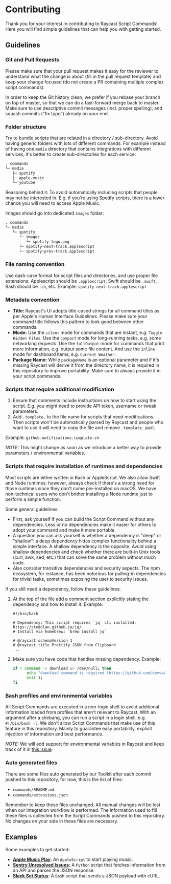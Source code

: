# Contributing

Thank you for your interest in contributing to Raycast Script Commands! Here you will find simple guidelines that can help you with getting started.

## Guidelines

### Git and Pull Requests

Please make sure that your pull request makes it easy for the reviewer to understand what the change is about (fill in the pull request template) and keep your change focused (do not create a PR containing multiple complex script commands).

In order to keep the Git history clean, we prefer if you rebase your branch on top of master, so that we can do a fast-forward merge back to master. Make sure to use descriptive commit messages (incl. proper spelling), and squash commits ("fix typo") already on your end.

### Folder structure

Try to bundle scripts that are related in a directory / sub-directory. Avoid having generic folders with lots of different commands. For example instead of having one `media` directory that contains integrations with different services, it's better to create sub-directories for each service:

```markdown
. commands
└─ media
   ├─ spotify
   ├─ apple-music
   └─ youtube
```

Reasoning behind it: To avoid automatically including scripts that people may not be interested in. E.g. if you're using Spotify scripts, there is a lower chance you will need to access Apple Music.

Images should go into dedicated `images` folder:

```markdown
. commands
└─ media
   └─ spotify
      └─ images
         └─ spotify-logo.png
      └─ spotify-next-track.applescript
      └─ spotify-prev-track.applescript
```

### File naming convention

Use dash-case format for script files and directories, and use proper file extensions: Applescript should be `.applescript`, Swift should be `.swift`, Bash should be `.sh`, etc.
Example: `spotify-next-track.applescript`

### Metadata convention

- **Title:** Raycast's UI adopts title-cased strings for all command titles as per Apple's Human Interface Guidelines. Please make sure your command title follows this pattern to look good between other commands.
- **Mode:** Use the `silent` mode for commands that are instant, e.g. `Toggle Hidden Files`. Use the `compact` mode for long-running tasks, e.g. some networking requests. Use the `fullOutput` mode for commands that print more information, e.g. output some file content. And use the `inline` mode for dashboard items, e.g. `Current Weather`.
- **Package Name:** While `packageName` is an optional parameter and if it's missing Raycast will derive it from the directory name, it is required in this repository to improve portability. Make sure to always provide it in your script commands.

### Scripts that require additional modification

1. Ensure that comments include instructions on how to start using the script. E.g. you might need to provide API token, username or tweak parameters.
2. Add `.template.` to the file name for scripts that need modifications. Then scripts won't be automatically parsed by Raycast and people who want to use it will need to copy the file and remove `.template.` part.

Example: `github-notifications.template.sh`

*NOTE:* This might change as soon as we introduce a better way to provide parameters / environmental variables.

### Scripts that require installation of runtimes and dependencies

Most scripts are either written in Bash or AppleScript. We also allow Swift and Node runtimes; however, always check if there's a strong need for those runtimes since they don't come pre-installed on macOS. We have non-technical users who don't bother installing a Node runtime just to perform a simple function.

Some general guidelines:
- First, ask yourself if you can build the Script Command without any dependencies. Less or no dependencies make it easier for others to adopt your command and make it more portable.
- A question you can ask yourself is whether a dependency is "deep" or "shallow": a deep dependency hides complex functionality behind a simple interface. A shallow dependency is the opposite. Avoid using shallow dependencies and check whether there are built-in Unix tools (curl, awk, sed, etc.) that can solve the same problem without much code.
- Also consider transitive dependencies and security aspects. The npm ecosystem, for instance, has been notorious for pulling-in dependencies for trivial tasks, sometimes exposing the user to security issues.

If you still need a dependency, follow these guidelines:

1. At the top of the file add a comment section explicitly stating the dependency and how to install it. Example:
   ```
   #!/bin/bash

   # Dependency: This script requires `jq` cli installed: https://stedolan.github.io/jq/
   # Install via homebrew: `brew install jq`

   # @raycast.schemaVersion 1
   # @raycast.title Prettify JSON from Clipboard
   ...
   ```


2. Make sure you have code that handles missing dependency. Example:
   ```bash
   if ! command -v download &> /dev/null; then
	     echo "download command is required (https://github.com/kevva/download-cli).";
	     exit 1;
   fi
   ```

### Bash profiles and environmental variables

All Script Commands are executed in a non-login shell to avoid additional information loaded from profiles that aren't relevant to Raycast. With an argument after a shebang, you can run a script in a login shell, e.g. `#!/bin/bash -l`. We don't allow Script Commands that make use of this feature in this repository. Mainly to guarantee easy portability, explicit injection of information and best performance.

*NOTE:* We will add support for environmental variables in Raycast and keep track of it in [this issue](https://github.com/raycast/script-commands/issues/77).

### Auto generated files

There are some files auto generated by our Toolkit after each commit pushed to this repository, for now, this is the list of files:

- `commands/README.md`
- `commands/extensions.json`

Remember to keep these files unchanged. All manual changes will be lost when our integration workflow is performed. The information used to fill these files is collected from the Script Commands pushed to this repository. No changes on your side in these files are necessary.

## Examples

Some examples to get started:

- **[Apple Music Play](commands/media/apple-music/apple-music-play.applescript)**: An `AppleScript` to start playing music.
- **[Sentry Unresolved Issues](commands/developer-utils/sentry/sentry-unresolved-issues.template.py):** A `Python` script that fetches information from an API and parses the JSON response.
- **[Slack Set Status](commands/communication/slack/set-slack-status.template.sh)**: A `Bash` script that sends a JSON payload with cURL.
